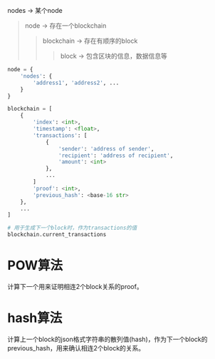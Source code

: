 
nodes -> 某个node  
> node -> 存在一个blockchain  
>> blockchain -> 存在有顺序的block  
>>> block -> 包含区块的信息，数据信息等  

```python
node = {
    'nodes': {
        'address1', 'address2', ...
    }
}

blockchain = [
    {
        'index': <int>,
        'timestamp': <float>,
        'transactions': [
            {
                'sender': 'address of sender',
                'recipient': 'address of recipient',
                'amount': <int>
            },
            ...
        ]
        'proof': <int>,
        'previous_hash': <base-16 str>
    },
    ...
]

# 用于生成下一个block时，作为transactions的值
blockchain.current_transactions

```

# POW算法

计算下一个用来证明相连2个block关系的proof。


# hash算法

计算上一个block的json格式字符串的散列值(hash)，作为下一个block的previous_hash，用来确认相连2个block的关系。
